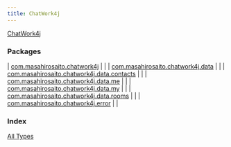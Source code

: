 ```yaml
---
title: ChatWork4j
---
```


[ChatWork4j](.)

### Packages

| [com.masahirosaito.chatwork4j](com.masahirosaito.chatwork4j/index.md) |  |
| [com.masahirosaito.chatwork4j.data](com.masahirosaito.chatwork4j.data/index.md) |  |
| [com.masahirosaito.chatwork4j.data.contacts](com.masahirosaito.chatwork4j.data.contacts/index.md) |  |
| [com.masahirosaito.chatwork4j.data.me](com.masahirosaito.chatwork4j.data.me/index.md) |  |
| [com.masahirosaito.chatwork4j.data.my](com.masahirosaito.chatwork4j.data.my/index.md) |  |
| [com.masahirosaito.chatwork4j.data.rooms](com.masahirosaito.chatwork4j.data.rooms/index.md) |  |
| [com.masahirosaito.chatwork4j.error](com.masahirosaito.chatwork4j.error/index.md) |  |

### Index

[All Types](alltypes/index.md)